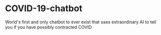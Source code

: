 # COVID-19-chatbot
World's first and only chatbot to ever exist that uses extraordinary AI to tell you if you have possibly contracted COVID
